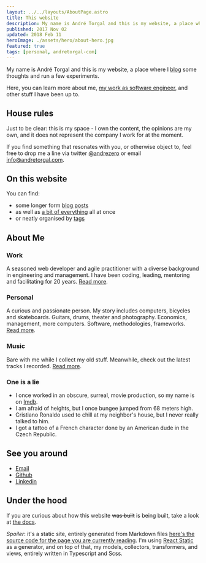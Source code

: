 ```yaml
---
layout: ../../layouts/AboutPage.astro
title: This website
description: My name is André Torgal and this is my website, a place where I blog some thoughts and run a few experiments. Here, you can learn more about me, my work as software engineer and other stuff I have been up to.
published: 2017 Nov 02
updated: 2018 Feb 11
heroImage: ./assets/hero/about-hero.jpg
featured: true
tags: [personal, andretorgal-com]
---
```


<Abstract>

My name is André Torgal and this is my website, a place where I [blog](/posts) some thoughts and run a few experiments.

Here, you can learn more about me, [my work as software engineer](/about/work), and other stuff I have been up to.

</Abstract>

## House rules

Just to be clear: this is my space - I own the content, the opinions are my own, and it does not represent the company I work for at the moment.

If you find something that resonates with you, or otherwise object to, feel free to drop me a line via twitter [@andrezero](https://twitter.com/andrezero) or email [info@andretorgal.com](mailto:info@andretorgal.com).

## On this website

You can find:

- some longer form [blog posts](/posts)
- as well as [a bit of everything](/feed) all at once
- or neatly organised by [tags](/tags)

## About Me

### Work

A seasoned web developer and agile practitioner with a diverse background in engineering and management. I have been coding, leading, mentoring and facilitating for 20 years. [Read more](/about/work).

### Personal

A curious and passionate person. My story includes computers, bicycles and skateboards. Guitars, drums, theater and photography. Economics, management, more computers. Software, methodologies, frameworks. [Read more](/about/story).

### Music

Bare with me while I collect my old stuff. Meanwhile, check out the latest tracks I recorded. [Read more](/about/music).

### One is a lie

- I once worked in an obscure, surreal, movie production, so my name is on [Imdb](https://imdb.com).
- I am afraid of heights, but I once bungee jumped from 68 meters high.
- Cristiano Ronaldo used to chill at my neighbor's house, but I never really talked to him.
- I got a tattoo of a French character done by an American dude in the Czech Republic.

## See you around

<div tabindex="-1" class="banner banner-contact" role="navigation" arial-label="My contacts on the Internet">
  <ul class="nav-extenral">
    <li><a class="email" href="mailto:info@andretorgal.com">Email</a></li>
    <li><a class="github" href="https://github.com/andrezero">Github</a></li>
    <li><a class="linkedin" href="https://linkedin.com/in/andretorgal">Linkedin</a></li>
  </ul>
</div>

## Under the hood

If you are curious about how this website ~~was built~~ is being built, take a look at [the docs](/meta).

_Spoiler_: it's a static site, entirely generated from Markdown files [here's the source code for the page you are currently reading](https://github.com/andrezero/andretorgal.site/blob/master/content/pages/about/index.md). I'm using [React Static](https://github.com/nozzle/react-static) as a generator, and on top of that, my models, collectors, transformers, and views, entirely written in Typescript and Scss.
